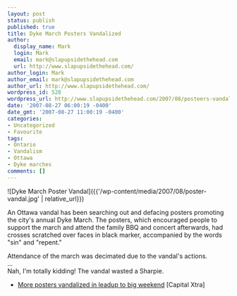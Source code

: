 ```yaml
---
layout: post
status: publish
published: true
title: Dyke March Posters Vandalized
author:
  display_name: Mark
  login: Mark
  email: mark@slapupsidethehead.com
  url: http://www.slapupsidethehead.com/
author_login: Mark
author_email: mark@slapupsidethehead.com
author_url: http://www.slapupsidethehead.com/
wordpress_id: 528
wordpress_url: http://www.slapupsidethehead.com/2007/08/posteers-vandalized/
date: '2007-08-27 06:00:19 -0400'
date_gmt: '2007-08-27 11:00:19 -0400'
categories:
- Uncategorized
- Favourite
tags:
- Ontario
- Vandalism
- Ottawa
- Dyke marches
comments: []
---
```

![Dyke March Poster Vandal]({{'/wp-content/media/2007/08/poster-vandal.jpg' | relative_url}})

An Ottawa vandal has been searching out and defacing posters promoting the city's annual Dyke March. The posters, which encouraged people to support the march and attend the family BBQ and concert afterwards, had crosses scratched over faces in black marker, accompanied by the words "sin" and "repent."

Attendance of the march was decimated due to the vandal's actions.  
...  
Nah, I'm totally kidding! The vandal wasted a Sharpie.

- [More posters vandalized in leadup to big weekend](http://www.xtra.ca/public/viewstory.aspx?AFF_TYPE=2&STORY_ID=3512&PUB_TEMPLATE_ID=1) [Capital Xtra]
